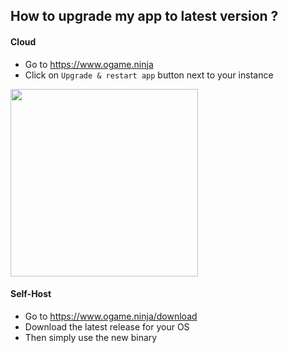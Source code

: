 ## How to upgrade my app to latest version ?

#### Cloud

- Go to https://www.ogame.ninja
- Click on `Upgrade & restart app` button next to your instance

<img src="/public/views/documentation/img/upgrade-app.png" alt="" width="300" />

#### Self-Host

- Go to https://www.ogame.ninja/download
- Download the latest release for your OS
- Then simply use the new binary